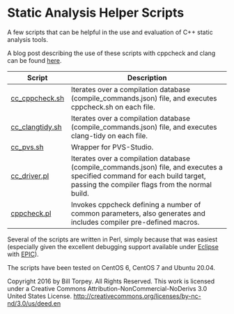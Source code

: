# Static Analysis Helper Scripts
A few scripts that can be helpful in the use and evaluation of C++ static analysis tools.

A blog post describing the use of these scripts with cppcheck and clang can be found [here](http://btorpey.github.io/blog/2016/04/07/mo-static/).

|Script  | Description
|------------- | -------------
|[cc_cppcheck.sh](docs/cc_cppcheck.sh.md)  | Iterates over a compilation database (compile_commands.json) file, and executes cppcheck.sh on each file.
|[cc_clangtidy.sh](docs/cc_clangtidy.sh.md)  | Iterates over a compilation database (compile_commands.json) file, and executes clang-tidy on each file.
|[cc_pvs.sh](docs/cc_pvs.sh.md)  | Wrapper for PVS-Studio.
|[cc_driver.pl](docs/cc_driver.pl.md)  | Iterates over a compilation database (compile_commands.json) file, and executes a specified command for each build target, passing the compiler flags from the normal build.
|[cppcheck.pl](docs/cppcheck.pl.md) | Invokes cppcheck defining a number of common parameters, also generates and includes compiler pre-defined macros.

Several of the scripts are written in Perl, simply because that was easiest (especially given the excellent debugging support available under [Eclipse](https://eclipse.org/) with [EPIC](http://www.epic-ide.org/)).

The scripts have been tested on CentOS 6, CentOS 7 and Ubuntu 20.04.

Copyright 2016 by Bill Torpey. All Rights Reserved.
This work is licensed under a Creative Commons Attribution-NonCommercial-NoDerivs 3.0 United States License. <http://creativecommons.org/licenses/by-nc-nd/3.0/us/deed.en>



